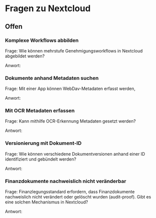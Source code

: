 # Fragen zu Nextcloud

## Offen

### Komplexe Workflows abbilden

Frage: Wie können mehrstufe Genehmigungsworkflows in Nextcloud abgebildet werden?

Anwort: 

### Dokumente anhand Metadaten suchen

Frage: Mit einer App können WebDav-Metadaten erfasst werden, 

Anwort:

### Mit OCR Metadaten erfassen

Frage: Kann mithilfe OCR-Erkennung Metadaten gesetzt werden?

Antwort:

### Versionierung mit Dokument-ID

Frage: Wie können verschiedene Dokumentversionen anhand einer ID identifiziert und gebündelt werden?

Antwort: 

### Finanzdokumente nachweislich nicht veränderbar

Frage: Finanzlegungsstandard erfordern, dass Finanzdokumente nachweislich nicht verändert oder gelöscht wurden (audit-proof). Gibt es eine solchen Mechanismus in Nextcloud?

Antwort: 